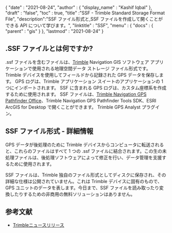 {
  "date" : "2021-08-24",
  "author" : {
    "display_name" : "Kashif Iqbal"
},
  "draft" : "false",
  "toc" : true,
  "title" :"SSF - Trimble Standard Storage Format File",
  "description":"SSF ファイル形式と,SSF ファイルを作成して開くことができる API について学びます。",
  "linktitle" : "SSF",
  "menu" : {
    "docs" : {
      "parent" : "gis"
}
},
  "lastmod" : "2021-08-24"
}

## .SSF ファイルとは何ですか?

.ssf ファイルを含むファイルは、[Trimble](https://www.trimble.com) Navigation GIS ソフトウェア アプリケーションで使用される地理空間データ ストレージ ファイル形式です。 Trimble デバイスを使用してフィールドから記録された GPS データを保存します。 GPS ログは、Trimble アプリケーション スイートのアプリケーションの 1 つにインポートされます。 SSF に含まれる GPS ログは、カスタム座標系を作成するために使用されます。 SSF ファイルは、[Trimble Navigation GPS Pathfinder Office](https://geospatial.trimble.com/products-and-solutions/ssf-and-ddf-data-format-extensions-fme)、Trimble Navigation GPS Pathfinder Tools SDK、ESRI ArcGIS for Desktop で開くことができます。 Trimble GPS Analyst プラグイン。

## SSF ファイル形式 - 詳細情報

GPS データが後処理のために Trimble デバイスからコンピュータに転送されると、これらのファイルはすべて 1 つの .ssf ファイルに結合されます。この生の未処理ファイルは、後処理ソフトウェアによって修正を行い、データ管理を支援するために使用されます。

SSF ファイルは、Trimble 独自のファイル形式としてディスクに保存され、その詳細な仕様は公開されていません。これは Trimble デバイスに固有のもので、GPS ユニットのデータを表します。今日まで、SSF ファイルを読み取ったり変換したりするための非商用の無料ソリューションはありません。

## 参考文献

* [Trimbleニュースリリース](https://www.trimble.com/news/release.aspx?id=050510b)

